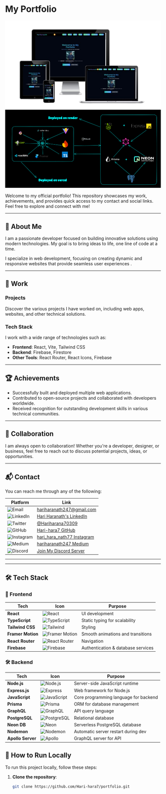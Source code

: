 #  My Portfolio

![Portfolio Banner](responsive.png)
![Portfolio Banner](image.png)

Welcome to my official portfolio! This repository showcases my work, achievements, and provides quick access to my contact and social links. Feel free to explore and connect with me!

---


## 👤 About Me

I am a passionate developer focused on building innovative solutions using modern technologies. My goal is to bring ideas to life, one line of code at a time.

I specialize in web development, focusing on creating dynamic and responsive websites that provide seamless user experiences .

---

## 💼 Work

### Projects
Discover the various projects I have worked on, including web apps, websites, and other technical solutions.

### Tech Stack
I work with a wide range of technologies such as:
- **Frontend**: React, Vite, Tailwind CSS
- **Backend**: Firebase, Firestore
- **Other Tools**: React Router, React Icons, Firebase

---

## 🏆 Achievements
- Successfully built and deployed multiple web applications.
- Contributed to open-source projects and collaborated with developers worldwide.
- Received recognition for outstanding development skills in various technical communities.

---

## 🤝 Collaboration

I am always open to collaboration! Whether you're a developer, designer, or business, feel free to reach out to discuss potential projects, ideas, or opportunities.

---

## 📬 Contact

You can reach me through any of the following:

| Platform    | Link |
|------------|------|
| ![Email](https://img.shields.io/badge/Email-hariharanath247@gmail.com-informational?style=flat&logo=gmail) | [hariharanath247@gmail.com](mailto:hariharanath247@gmail.com) |
| ![LinkedIn](https://img.shields.io/badge/LinkedIn-Connect-blue?style=flat&logo=linkedin) | [Hari Haranath's LinkedIn](https://www.linkedin.com/in/hari-hara-nath-a13583282/) |
| ![Twitter](https://img.shields.io/badge/Twitter-@Hariharana70309-blue?style=flat&logo=twitter) | [@Hariharana70309](https://x.com/Hariharana70309) |
| ![GitHub](https://img.shields.io/badge/GitHub-Hari--hara7-black?style=flat&logo=github) | [Hari-hara7 GitHub](https://github.com/Hari-hara7) |
| ![Instagram](https://img.shields.io/badge/Instagram-@hari_hara_nath77-pink?style=flat&logo=instagram) | [hari_hara_nath77 Instagram](https://instagram.com/hari_hara_nath77) |
| ![Medium](https://img.shields.io/badge/Medium-Follow-green?style=flat&logo=medium) | [hariharanath247 Medium](https://medium.com/@hariharanath247) |
| ![Discord](https://img.shields.io/badge/Discord-Join%20Server-blueviolet?style=flat&logo=discord) | [Join My Discord Server](https://discord.gg/Xn8uyh4Js) |

---



---

## 🛠️ Tech Stack  

### 🚀 Frontend  
| Tech               | Icon                                                                                 | Purpose                                  |  
|--------------------|-------------------------------------------------------------------------------------|------------------------------------------|  
| **React**         | ![React](https://img.shields.io/badge/-React-61DAFB?logo=react&logoColor=white)      | UI development                           |  
| **TypeScript**    | ![TypeScript](https://img.shields.io/badge/-TypeScript-3178C6?logo=typescript)      | Static typing for scalability            |  
| **Tailwind CSS**  | ![Tailwind](https://img.shields.io/badge/-Tailwind_CSS-38B2AC?logo=tailwindcss)     | Styling                                  |  
| **Framer Motion** | ![Framer Motion](https://img.shields.io/badge/-Framer_Motion-0055FF?logo=framer)    | Smooth animations and transitions        |  
| **React Router**  | ![React Router](https://img.shields.io/badge/-React_Router-CA4245?logo=reactrouter) | Navigation                               |  
| **Firebase**      | ![Firebase](https://img.shields.io/badge/-Firebase-FFCA28?logo=firebase&logoColor=black) | Authentication & database services     |  

### 🛠 Backend  
| Tech               | Icon                                                                                 | Purpose                                  |  
|--------------------|-------------------------------------------------------------------------------------|------------------------------------------|  
| **Node.js**       | ![Node.js](https://img.shields.io/badge/-Node.js-339933?logo=node.js&logoColor=white) | Server-side JavaScript runtime          |  
| **Express.js**    | ![Express](https://img.shields.io/badge/-Express-000000?logo=express&logoColor=white) | Web framework for Node.js                |  
| **JavaScript**    | ![JavaScript](https://img.shields.io/badge/-JavaScript-F7DF1E?logo=javascript&logoColor=black) | Core programming language for backend  |  
| **Prisma**        | ![Prisma](https://img.shields.io/badge/-Prisma-2D3748?logo=prisma&logoColor=white)   | ORM for database management             |  
| **GraphQL**       | ![GraphQL](https://img.shields.io/badge/-GraphQL-E10098?logo=graphql&logoColor=white) | API query language                      |  
| **PostgreSQL**    | ![PostgreSQL](https://img.shields.io/badge/-PostgreSQL-336791?logo=postgresql&logoColor=white) | Relational database                     |  
| **Neon DB**       | ![Neon](https://img.shields.io/badge/-Neon_DB-009988?logo=postgresql&logoColor=white) | Serverless PostgreSQL database          |  
| **Nodemon**       | ![Nodemon](https://img.shields.io/badge/-Nodemon-76D04B?logo=nodemon&logoColor=black) | Automatic server restart during dev     |  
| **Apollo Server** | ![Apollo](https://img.shields.io/badge/-Apollo_Server-311C87?logo=apollographql)    | GraphQL server for API                  |  




## 📜 How to Run Locally

To run this project locally, follow these steps:

1. **Clone the repository**:
   ```bash
   git clone https://github.com/Hari-hara7/portfolio.git
